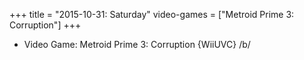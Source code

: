 +++
title = "2015-10-31: Saturday"
video-games = ["Metroid Prime 3: Corruption"]
+++


* Video Game: Metroid Prime 3: Corruption {WiiUVC} /b/